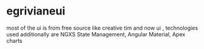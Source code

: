 # egrivianeui
most of the ui is from free source like creative tim and now ui ,
technologies used additionally are 
NGXS State Management,
Angular Material,
Apex charts
